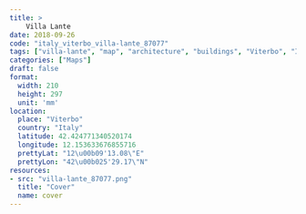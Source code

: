 ```yaml
---
title: > 
    Villa Lante
date: 2018-09-26
code: "italy_viterbo_villa-lante_87077"
tags: ["villa-lante", "map", "architecture", "buildings", "Viterbo", "Italy"]
categories: ["Maps"]
draft: false
format:
  width: 210
  height: 297
  unit: 'mm'
location:
  place: "Viterbo"
  country: "Italy"
  latitude: 42.424771340520174
  longitude: 12.153633676855716
  prettyLat: "12\u00b09'13.08\"E"
  prettyLon: "42\u00b025'29.17\"N"
resources:
- src: "villa-lante_87077.png"
  title: "Cover"
  name: cover
---
```

